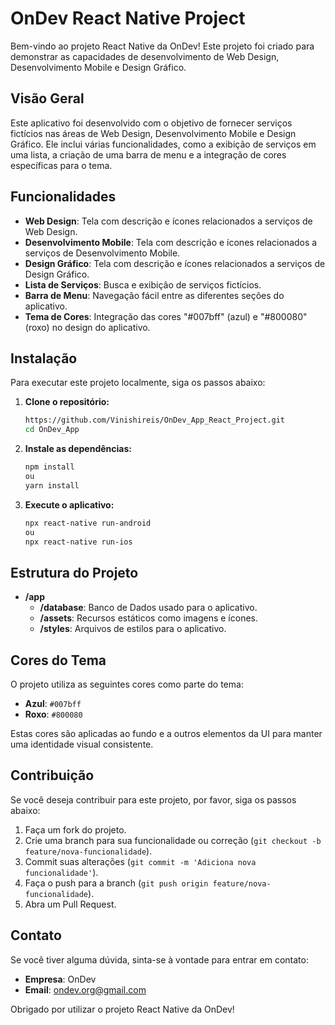 # OnDev React Native Project

Bem-vindo ao projeto React Native da OnDev! Este projeto foi criado para demonstrar as capacidades de desenvolvimento de Web Design, Desenvolvimento Mobile e Design Gráfico.

## Visão Geral

Este aplicativo foi desenvolvido com o objetivo de fornecer serviços fictícios nas áreas de Web Design, Desenvolvimento Mobile e Design Gráfico. Ele inclui várias funcionalidades, como a exibição de serviços em uma lista, a criação de uma barra de menu e a integração de cores específicas para o tema.

## Funcionalidades

- **Web Design**: Tela com descrição e ícones relacionados a serviços de Web Design.
- **Desenvolvimento Mobile**: Tela com descrição e ícones relacionados a serviços de Desenvolvimento Mobile.
- **Design Gráfico**: Tela com descrição e ícones relacionados a serviços de Design Gráfico.
- **Lista de Serviços**: Busca e exibição de serviços fictícios.
- **Barra de Menu**: Navegação fácil entre as diferentes seções do aplicativo.
- **Tema de Cores**: Integração das cores "#007bff" (azul) e "#800080" (roxo) no design do aplicativo.

## Instalação

Para executar este projeto localmente, siga os passos abaixo:

1. **Clone o repositório:**
    ```sh
    https://github.com/Vinishireis/OnDev_App_React_Project.git
    cd OnDev_App
    ```

2. **Instale as dependências:**
    ```sh
    npm install
    ou
    yarn install
    ```

3. **Execute o aplicativo:**
    ```sh
    npx react-native run-android
    ou
    npx react-native run-ios
    ```

## Estrutura do Projeto

- **/app**
  - **/database**: Banco de Dados usado para o aplicativo.
  - **/assets**: Recursos estáticos como imagens e ícones.
  - **/styles**: Arquivos de estilos para o aplicativo.

## Cores do Tema

O projeto utiliza as seguintes cores como parte do tema:

- **Azul**: `#007bff`
- **Roxo**: `#800080`

Estas cores são aplicadas ao fundo e a outros elementos da UI para manter uma identidade visual consistente.

## Contribuição

Se você deseja contribuir para este projeto, por favor, siga os passos abaixo:

1. Faça um fork do projeto.
2. Crie uma branch para sua funcionalidade ou correção (`git checkout -b feature/nova-funcionalidade`).
3. Commit suas alterações (`git commit -m 'Adiciona nova funcionalidade'`).
4. Faça o push para a branch (`git push origin feature/nova-funcionalidade`).
5. Abra um Pull Request.

## Contato

Se você tiver alguma dúvida, sinta-se à vontade para entrar em contato:

- **Empresa**: OnDev
- **Email**: ondev.org@gmail.com

Obrigado por utilizar o projeto React Native da OnDev!
